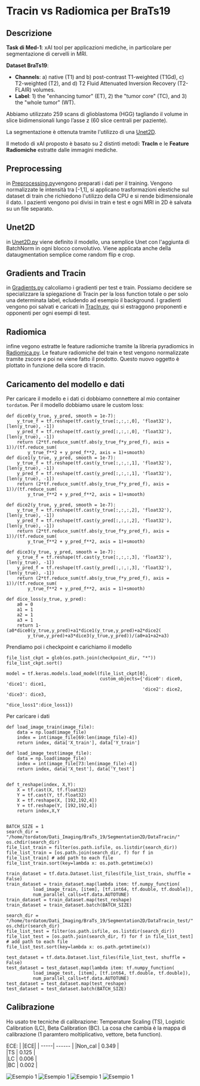 # Tracin vs Radiomica per BraTs19


## Descrizione
**Task di Med-1**: xAI tool per applicazioni mediche, in particolare per segmentazione di cervelli in MRI.

**Dataset BraTs19**:

- **Channels**: a) native (T1) and b) post-contrast T1-weighted (T1Gd), c) T2-weighted (T2), and d) T2 Fluid Attenuated
Inversion Recovery (T2-FLAIR) volumes.
- **Label**: 1) the "enhancing tumor" (ET), 2) the "tumor core" (TC), and 3) the "whole tumor" (WT).

Abbiamo utilizzato 259 scans di glioblastoma (HGG) tagliando il volume in slice bidimensionali lungo l’asse z (60 slice centrali
per paziente).

La segmentazione è ottenuta tramite l'utilizzo di una [Unet2D](https://gitlab.com/mucca1/BraTs19/-/blob/main/Unet2D.py).

Il metodo di xAI proposto  è basato su 2 distinti metodi: **TracIn** e le **Feature Radiomiche** estratte dalle immagini mediche.

## Preprocessing
in [Preprocessing.py](https://gitlab.com/mucca1/BraTs19/-/blob/main/Preprocessing.py)vengono preparati i dati per il training. Vengono normalizzate le intensità tra [-1,1], si applicano trasformazioni elestiche sul dataset di train che richiedono l'utilizzo della CPU e si rende bidimensionale il dato. I pazienti vengono poi divisi in train e test e ogni MRI in 2D è salvata su un file separato.

## Unet2D
in [Unet2D.py](https://gitlab.com/mucca1/BraTs19/-/blob/main/Unet2D.py) viene definito il modello, una semplice Unet con l'aggiunta di BatchNorm in ogni blocco convolutivo. Viene applicata anche della dataugmentation semplice come random flip e crop. 

## Gradients and Tracin
in [Gradients.py](https://gitlab.com/mucca1/BraTs19/-/blob/main/Gradients.py) calcoliamo i gradienti per test e train. Possiamo decidere se specializzare la spiegazione di Tracin per la loss function totale o per solo una determinata label, ecludendo ad esempio il background. I gradienti vengono poi salvati e caricati in [TracIn.py](https://gitlab.com/mucca1/BraTs19/-/blob/main/TracIn.py), qui si estraggono proponenti e opponenti per ogni esempi di test. 

## Radiomica
infine vegono estratte le feature radiomiche tramite la libreria pyradiomics in [Radiomica.py](https://gitlab.com/mucca1/BraTs19/-/blob/main/Radiomica.py). Le feature radiomiche del train e test vengono normalizzate tramite zscore e poi ne viene fatto il prodotto. Questo nuovo oggetto è plottato in funzione della score di tracin. 

## Caricamento del modello e dati

Per caricare il modello e i dati ci dobbiamo connettere al mio container ``tordatom``. Per il modello dobbiamo usare le custom loss:

```
def dice0(y_true, y_pred, smooth = 1e-7):
    y_true_f = tf.reshape(tf.cast(y_true[:,:,:,0], 'float32'), [len(y_true), -1]) 
    y_pred_f = tf.reshape(tf.cast(y_pred[:,:,:,0], 'float32'), [len(y_true), -1])
    return (2*tf.reduce_sum(tf.abs(y_true_f*y_pred_f), axis = 1))/(tf.reduce_sum(
        y_true_f**2 + y_pred_f**2, axis = 1)+smooth)
def dice1(y_true, y_pred, smooth = 1e-7):  
    y_true_f = tf.reshape(tf.cast(y_true[:,:,:,1], 'float32'), [len(y_true), -1]) 
    y_pred_f = tf.reshape(tf.cast(y_pred[:,:,:,1], 'float32'), [len(y_true), -1])
    return (2*tf.reduce_sum(tf.abs(y_true_f*y_pred_f), axis = 1))/(tf.reduce_sum(
        y_true_f**2 + y_pred_f**2, axis = 1)+smooth)

def dice2(y_true, y_pred, smooth = 1e-7):
    y_true_f = tf.reshape(tf.cast(y_true[:,:,:,2], 'float32'), [len(y_true), -1]) 
    y_pred_f = tf.reshape(tf.cast(y_pred[:,:,:,2], 'float32'), [len(y_true), -1])
    return (2*tf.reduce_sum(tf.abs(y_true_f*y_pred_f), axis = 1))/(tf.reduce_sum(
        y_true_f**2 + y_pred_f**2, axis = 1)+smooth)

def dice3(y_true, y_pred, smooth = 1e-7):  
    y_true_f = tf.reshape(tf.cast(y_true[:,:,:,3], 'float32'), [len(y_true), -1]) 
    y_pred_f = tf.reshape(tf.cast(y_pred[:,:,:,3], 'float32'), [len(y_true), -1])
    return (2*tf.reduce_sum(tf.abs(y_true_f*y_pred_f), axis = 1))/(tf.reduce_sum(
        y_true_f**2 + y_pred_f**2, axis = 1)+smooth)

def dice_loss(y_true, y_pred):
    a0 = 0
    a1 = 1
    a2 = 1
    a3 = 1
    return 1-(a0*dice0(y_true,y_pred)+a1*dice1(y_true,y_pred)+a2*dice2(
        y_true,y_pred)+a3*dice3(y_true,y_pred))/(a0+a1+a2+a3)
```
Prendiamo poi i checkpoint e carichiamo il modello
```
file_list_ckpt = glob(os.path.join(checkpoint_dir, "*"))
file_list_ckpt.sort()

model = tf.keras.models.load_model(file_list_ckpt[0], 
                                   custom_objects={'dice0': dice0, 'dice1': dice1, 
                                                   'dice2': dice2, 'dice3': dice3,
                                                   "dice_loss1":dice_loss1})
```
Per caricare i dati 

```
def load_image_train(image_file):
    data = np.load(image_file)
    index = int(image_file[69:len(image_file)-4])
    return index, data['X_train'], data['Y_train']

def load_image_test(image_file):
    data = np.load(image_file)
    index = int(image_file[73:len(image_file)-4])
    return index, data['X_test'], data['Y_test']


def t_reshape(index, X,Y):
    X = tf.cast(X, tf.float32)
    Y = tf.cast(Y, tf.float32)
    X = tf.reshape(X, [192,192,4])
    Y = tf.reshape(Y, [192,192,4])
    return index,X,Y


BATCH_SIZE = 1
search_dir = "/home/tordatom/Dati_Imaging/BraTs_19/Segmentation2D/DataTracin/"
os.chdir(search_dir)
file_list_train = filter(os.path.isfile, os.listdir(search_dir))
file_list_train = [os.path.join(search_dir, f) for f in file_list_train] # add path to each file
file_list_train.sort(key=lambda x: os.path.getmtime(x))

train_dataset = tf.data.Dataset.list_files(file_list_train, shuffle = False)
train_dataset = train_dataset.map(lambda item: tf.numpy_function(
          load_image_train, [item], [tf.int64, tf.double, tf.double]),
          num_parallel_calls=tf.data.AUTOTUNE)
train_dataset = train_dataset.map(test_reshape)
train_dataset = train_dataset.batch(BATCH_SIZE)

search_dir = "/home/tordatom/Dati_Imaging/BraTs_19/Segmentation2D/DataTracin_test/"
os.chdir(search_dir)
file_list_test = filter(os.path.isfile, os.listdir(search_dir))
file_list_test = [os.path.join(search_dir, f) for f in file_list_test] # add path to each file
file_list_test.sort(key=lambda x: os.path.getmtime(x))

test_dataset = tf.data.Dataset.list_files(file_list_test, shuffle = False)
test_dataset = test_dataset.map(lambda item: tf.numpy_function(
          load_image_test, [item], [tf.int64, tf.double, tf.double]),
          num_parallel_calls=tf.data.AUTOTUNE)
test_dataset = test_dataset.map(test_reshape)
test_dataset = test_dataset.batch(BATCH_SIZE)
```

## Calibrazione

Ho usato tre tecniche di calibrazione: Temperature Scaling (TS), Logistic Calibration (LC), Beta Calibration (BC). La cosa che cambia è la mappa di calibrazione (1 paramtero moltiplicativo, vettore, beta function). 

ECE:
|  |ECE| 
| -----| ------ |
|Non_cal |  0.349    |   
|TS  |      0.125     |    
|LC |     0.006   |  
|BC |     0.002   | 

![Esempio 1](img/Unet_non_cal.png)
![Esempio 1](img/Temperature_Scaling.png)
![Esempio 1](img/Logistic_Calibration.png)
![Esempio 1](img/Beta_Calibration.png)





